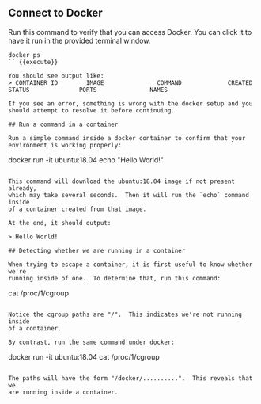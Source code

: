 ## Connect to Docker

Run this command to verify that you can access Docker.  You can click it to
have it run in the provided terminal window.

```
docker ps
```{{execute}}

You should see output like:
> CONTAINER ID        IMAGE               COMMAND             CREATED             STATUS              PORTS               NAMES

If you see an error, something is wrong with the docker setup and you
should attempt to resolve it before continuing.

## Run a command in a container

Run a simple command inside a docker container to confirm that your
environment is working properly:

```
docker run -it ubuntu:18.04 echo "Hello World!"
```{{execute}}

This command will download the ubuntu:18.04 image if not present already,
which may take several seconds.  Then it will run the `echo` command inside
of a container created from that image.

At the end, it should output:

> Hello World!

## Detecting whether we are running in a container

When trying to escape a container, it is first useful to know whether we're
running inside of one.  To determine that, run this command:

```
cat /proc/1/cgroup
```{{execute}}

Notice the cgroup paths are "/".  This indicates we're not running inside
of a container.

By contrast, run the same command under docker:

```
docker run -it ubuntu:18.04 cat /proc/1/cgroup
```{{execute}}

The paths will have the form "/docker/..........".  This reveals that we
are running inside a container.
